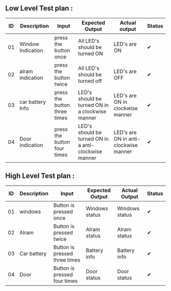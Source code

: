 ## Low Level Test plan :
 
|ID| Description | Input | Expected Output | Actual output | Status | 
|--|--|--|--|--|--|
| 01 |  Window Indication | press the button once | All LED's should be turned ON | LED's are ON|✔|
| 02|  alram indication | press the button twice | All LED's should be turned off | LED's are OFF |✔|
| 03 | car battery Info  | press the button three times | LED's should be turned ON in a clockwise manner | LED's are ON in clockwise manner |✔|
| 04 |  Door indication | press the button four times | LED's should be turned ON in a anti-clockwise manner |LED's are ON in anti-clockwise manner |✔|


 ## High Level Test plan :
|ID| Description  | Input| Expected Output | Actual Output| Status |
|--|--|--|--|--|--|
| 01 | windows  | Button is pressed once| Windows status| Windows status |✔|
| 02 | Alram | Button is pressed twice | Alram status | Alram status |✔|
| 03 |  Car battery | Button is pressed three times | Battery info | Battery info |✔|
| 04 | Door   | Button is pressed four times | Door status |Door status |✔|



 

